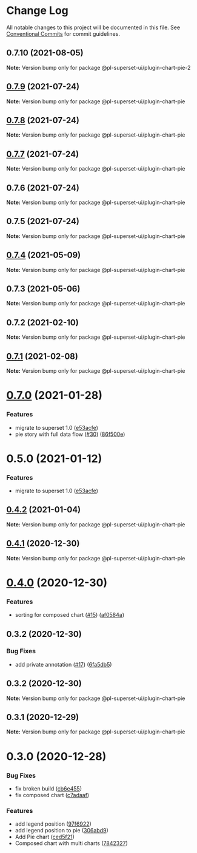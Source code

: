 # Change Log

All notable changes to this project will be documented in this file.
See [Conventional Commits](https://conventionalcommits.org) for commit guidelines.

## 0.7.10 (2021-08-05)

**Note:** Version bump only for package @pl-superset-ui/plugin-chart-pie-2





## [0.7.9](https://github.com/behnamkvl/pl-superset-ui/compare/@pl-superset-ui/plugin-chart-pie@0.7.8...@pl-superset-ui/plugin-chart-pie@0.7.9) (2021-07-24)

**Note:** Version bump only for package @pl-superset-ui/plugin-chart-pie





## [0.7.8](https://github.com/behnamkvl/pl-superset-ui/compare/@pl-superset-ui/plugin-chart-pie@0.7.7...@pl-superset-ui/plugin-chart-pie@0.7.8) (2021-07-24)

**Note:** Version bump only for package @pl-superset-ui/plugin-chart-pie





## [0.7.7](https://github.com/behnamkvl/pl-superset-ui/compare/@pl-superset-ui/plugin-chart-pie@0.7.6...@pl-superset-ui/plugin-chart-pie@0.7.7) (2021-07-24)

**Note:** Version bump only for package @pl-superset-ui/plugin-chart-pie





## 0.7.6 (2021-07-24)

**Note:** Version bump only for package @pl-superset-ui/plugin-chart-pie





## 0.7.5 (2021-07-24)

**Note:** Version bump only for package @pl-superset-ui/plugin-chart-pie





## [0.7.4](https://github.com/behnamkvl/pl-superset-ui/compare/@pl-superset-ui/plugin-chart-pie@0.7.3...@pl-superset-ui/plugin-chart-pie@0.7.4) (2021-05-09)

**Note:** Version bump only for package @pl-superset-ui/plugin-chart-pie





## 0.7.3 (2021-05-06)

**Note:** Version bump only for package @pl-superset-ui/plugin-chart-pie





## 0.7.2 (2021-02-10)

**Note:** Version bump only for package @pl-superset-ui/plugin-chart-pie





## [0.7.1](https://github.com/behnamkvl/pl-superset-ui/compare/@pl-superset-ui/plugin-chart-pie@0.7.0...@pl-superset-ui/plugin-chart-pie@0.7.1) (2021-02-08)

**Note:** Version bump only for package @pl-superset-ui/plugin-chart-pie





# [0.7.0](https://github.com/behnamkvl/pl-superset-ui/compare/@pl-superset-ui/plugin-chart-pie@0.5.0...@pl-superset-ui/plugin-chart-pie@0.7.0) (2021-01-28)


### Features

* migrate to superset 1.0 ([e53acfe](https://github.com/behnamkvl/pl-superset-ui/commit/e53acfed93ee1f39fcd8a63b065b284ab513b692))
* pie story with full data flow ([#30](https://github.com/behnamkvl/pl-superset-ui/issues/30)) ([86f500e](https://github.com/behnamkvl/pl-superset-ui/commit/86f500ee3b59c90c564ca9a5eb6a5266eb10bbcb))





# 0.5.0 (2021-01-12)


### Features

* migrate to superset 1.0 ([e53acfe](https://github.com/behnamkvl/pl-superset-ui/commit/e53acfed93ee1f39fcd8a63b065b284ab513b692))





## [0.4.2](https://github.com/behnamkvl/pl-superset-ui/compare/@pl-superset-ui/plugin-chart-pie@0.4.1...@pl-superset-ui/plugin-chart-pie@0.4.2) (2021-01-04)

**Note:** Version bump only for package @pl-superset-ui/plugin-chart-pie





## [0.4.1](https://github.com/behnamkvl/pl-superset-ui/compare/@pl-superset-ui/plugin-chart-pie@0.4.0...@pl-superset-ui/plugin-chart-pie@0.4.1) (2020-12-30)

**Note:** Version bump only for package @pl-superset-ui/plugin-chart-pie





# [0.4.0](https://github.com/behnamkvl/pl-superset-ui/compare/@pl-superset-ui/plugin-chart-pie@0.3.2...@pl-superset-ui/plugin-chart-pie@0.4.0) (2020-12-30)


### Features

* sorting for composed chart ([#15](https://github.com/behnamkvl/pl-superset-ui/issues/15)) ([af0584a](https://github.com/behnamkvl/pl-superset-ui/commit/af0584af5b2108fabdb2c6c0fa0654a5a556fbd1))





## 0.3.2 (2020-12-30)


### Bug Fixes

* add private annotation ([#17](https://github.com/behnamkvl/pl-superset-ui/issues/17)) ([6fa5db5](https://github.com/behnamkvl/pl-superset-ui/commit/6fa5db5cff10792d6f14eb82f30067c8dc3e2c71))





## 0.3.2 (2020-12-30)

**Note:** Version bump only for package @pl-superset-ui/plugin-chart-pie





## 0.3.1 (2020-12-29)

**Note:** Version bump only for package @pl-superset-ui/plugin-chart-pie





# 0.3.0 (2020-12-28)


### Bug Fixes

* fix broken build ([cb6e455](https://github.com/behnamkvl/pl-superset-ui/commit/cb6e4558f133667d6ee184c9f2c4bb24aae22e0c))
* fix composed chart ([c7adaaf](https://github.com/behnamkvl/pl-superset-ui/commit/c7adaafada43133b01fdc0bcf861c29a6b5562bf))


### Features

* add legend position ([97f6922](https://github.com/behnamkvl/pl-superset-ui/commit/97f692268c91754ca3f49d1d25c5b3ae298f7670))
* add legend position to pie ([306abd9](https://github.com/behnamkvl/pl-superset-ui/commit/306abd91596c3eb6eb4e692d7d0a99b93f6e6548))
* Add Pie chart ([ced5f21](https://github.com/behnamkvl/pl-superset-ui/commit/ced5f2185ddfec2003d0b88b42c075beea0f0cb2))
* Composed chart with multi charts ([7842327](https://github.com/behnamkvl/pl-superset-ui/commit/784232758f4109e484f3052b45445f16c470d53a))
